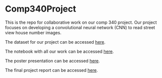 # Comp340Project
This is the repo for collaborative work on our comp 340 project. Our project focuses on developing a convolutional neural network (CNN) to read street view house number images. 

The dataset for our project can be accessed [here](http://ufldl.stanford.edu/housenumbers/). 

The notebook with all our work can be accessed [here](comp340_finalproject.ipynb).

The poster presentation can be accessed [here](poster.pdf). 

The final project report can be accessed [here](ProjectReport.pdf).
